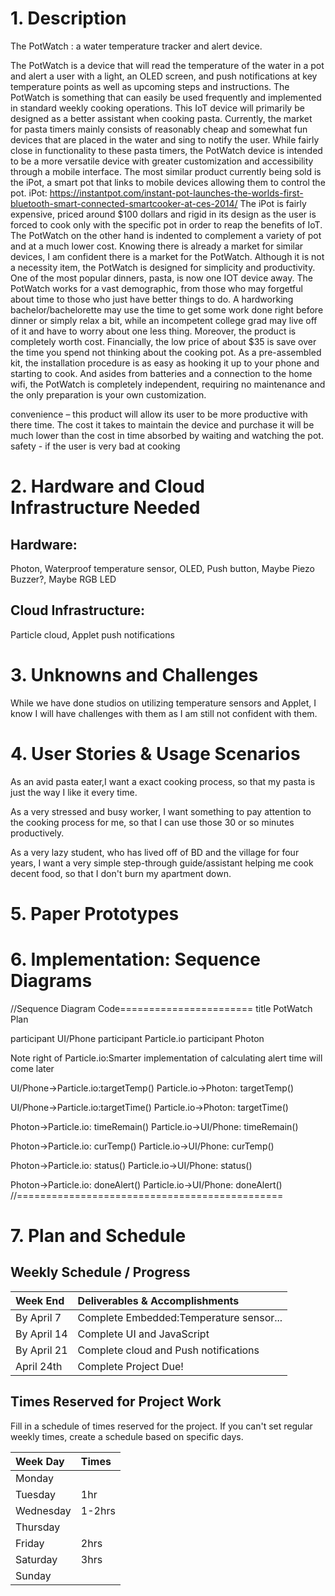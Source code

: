 

# 1. Description
The PotWatch : a water temperature tracker and alert device.

The PotWatch is a device that will read the temperature of the water in a pot and alert a user with a light, an OLED screen, and push notifications at key temperature points as well as upcoming steps and instructions. The PotWatch is something that can easily be used frequently and implemented in standard weekly cooking operations. This IoT device will primarily be designed as a better assistant when cooking pasta. Currently, the market for pasta timers mainly consists of reasonably cheap and somewhat fun devices that are placed in the water and sing to notify the user. While fairly close in functionality to these pasta timers, the PotWatch device is intended to be a more versatile device with greater customization and accessibility through a mobile interface. The most similar product currently being sold is the iPot, a smart pot that links to mobile devices allowing them to control the pot.
iPot: https://instantpot.com/instant-pot-launches-the-worlds-first-bluetooth-smart-connected-smartcooker-at-ces-2014/
The iPot is fairly expensive, priced around $100 dollars and rigid in its design as the user is forced to cook only with the specific pot in order to reap the benefits of IoT. The PotWatch on the other hand is indented to complement a variety of pot and at a much lower cost.
Knowing there is already a market for similar devices, I am confident there is a market for the PotWatch. Although it is not a necessity item, the PotWatch is designed for simplicity and productivity. One of the most popular dinners, pasta, is now one IOT device away. The PotWatch works for a vast demographic, from those who may forgetful about time to those who just have better things to do. A hardworking bachelor/bachelorette may use the time to get some work done right before dinner or simply relax a bit, while an incompetent college grad may live off of it and have to worry about one less thing.
Moreover, the product is completely worth cost. Financially, the low price of about $35 is save over the time you spend not thinking about the cooking pot. As a pre-assembled kit, the installation procedure is as easy as hooking it up to your phone and starting to cook. And asides from batteries and a connection to the home wifi, the PotWatch is completely independent, requiring no maintenance and the only preparation is your own customization.

convenience – this product will allow its user to be more productive with there time. The cost it takes to maintain the device and purchase it will be much lower than the cost in time absorbed by waiting and watching the pot.
safety - if the user is very bad at cooking

# 2. Hardware and Cloud Infrastructure Needed

## Hardware:
Photon, Waterproof temperature sensor, OLED, Push button, Maybe Piezo Buzzer?, Maybe RGB LED

## Cloud Infrastructure:
Particle cloud, Applet push notifications

# 3. Unknowns and Challenges
While we have done studios on utilizing temperature sensors and Applet, I know I will  have challenges with them as I am still not confident with them.

# 4. User Stories & Usage Scenarios
As an avid pasta eater,I want a exact cooking process, so that my pasta is just the way I like it every time.

As a very stressed and busy worker, I want something to pay attention to the cooking process for me, so that I can use those 30 or so minutes productively.

As a very lazy student, who has lived off of BD and the village for four years, I want a very simple step-through guide/assistant helping me cook decent food, so that I don't burn my apartment down.

# 5. Paper Prototypes


# 6. Implementation: Sequence Diagrams
//Sequence Diagram Code=======================
title PotWatch Plan

participant UI/Phone
participant Particle.io
participant Photon


Note right of Particle.io:Smarter implementation of calculating alert time will come later

UI/Phone->Particle.io:targetTemp()
Particle.io->Photon: targetTemp()

UI/Phone->Particle.io:targetTime()
Particle.io->Photon: targetTime()

Photon->Particle.io: timeRemain()
Particle.io->UI/Phone: timeRemain()

Photon->Particle.io: curTemp()
Particle.io->UI/Phone: curTemp()

Photon->Particle.io: status()
Particle.io->UI/Phone: status()

Photon->Particle.io: doneAlert()
Particle.io->UI/Phone: doneAlert()
//==============================================
# 7. Plan and Schedule

## Weekly Schedule / Progress

| Week End     | Deliverables & Accomplishments          |
|:-------------|:--------------------------------------  |
| By April 7   | Complete Embedded:Temperature sensor... |
| By April 14  | Complete UI and JavaScript              |
| By April 21  | Complete cloud and Push notifications   |
| April 24th   |  Complete Project Due!                  |


## Times Reserved for Project Work

Fill in a schedule of times reserved for the project.  If you can't set regular weekly times, create a schedule based on specific days.

| Week Day | Times |
|:---------|:------|
| Monday   |       |   
| Tuesday  | 1hr   |    
| Wednesday| 1-2hrs|
| Thursday |       |
| Friday   | 2hrs  |
| Saturday | 3hrs  |
| Sunday   |       |
